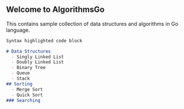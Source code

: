 ## Welcome to AlgorithmsGo
This contains sample collection of data structures and algorithms in Go language. 

```markdown
Syntax highlighted code block

# Data Structures
  - Singly Linked List
  - Doubly Linked List
  - Binary Tree
  - Queue
  - Stack
## Sorting
  - Merge Sort
  - Quick Sort
### Searching

